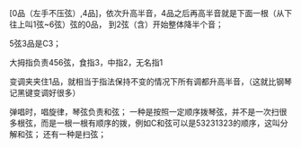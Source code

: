 [0品（左手不压弦）,4品]，依次升高半音，4品之后再高半音就是下面一根（从下往上叫1弦~6弦）弦的0品，
到2弦（含）开始整体降半个音；

5弦3品是C3；

大拇指负责456弦，食指3，中指2，无名指1

变调夹夹住1品，就相当于指法保持不变的情况下所有调都升高半音，（这就比钢琴记黑键变调好很多）


弹唱时，唱旋律，琴弦负责和弦；
一种是按照一定顺序拨琴弦，并不是一次扫很多根弦，而是一根一根有顺序的拨，例如C和弦可以是53231323的顺序，这叫分解和弦；
还有一种是扫弦；